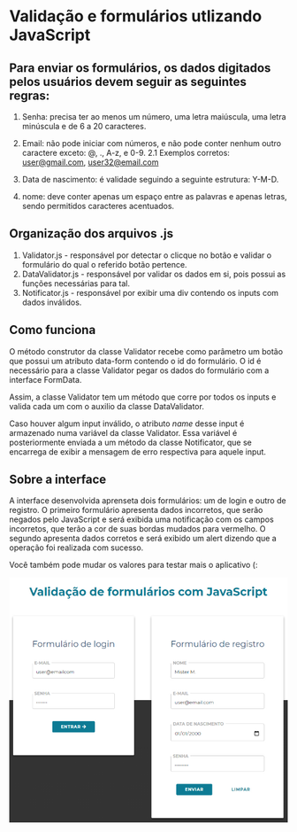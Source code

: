 # Validação e formulários utlizando JavaScript

## Para enviar os formulários, os dados digitados pelos usuários devem seguir as seguintes regras:

1. Senha: precisa ter ao menos um número, uma letra maiúscula, uma letra minúscula e de 6 a 20 caracteres.

2. Email: não pode iniciar com números, e não pode conter nenhum outro caractere exceto: @, ., A-z, e 0-9.
2.1 Exemplos corretos: user@gmail.com, user32@email.com

7. Data de nascimento: é validade seguindo a seguinte estrutura: Y-M-D.

8. nome: deve conter apenas um espaço entre as palavras e apenas letras, sendo permitidos caracteres acentuados.

## Organização dos arquivos .js

1. Validator.js - responsável por detectar o clicque no botão e validar o formulário do qual o referido botão pertence.
2. DataValidator.js - responsável por validar os dados em si, pois possui as funções necessárias para tal.
3. Notificator.js - responsável por exibir uma div contendo os inputs com dados inválidos.

## Como funciona

O método construtor da classe Validator recebe como parâmetro um botão que possui um atributo data-form contendo o id do formulário.
O id é necessário para a classe Validator pegar os dados do formulário com a interface FormData.

Assim, a classe Validator tem um método que corre por todos os inputs e valida cada um com o auxilio da classe DataValidator.

Caso houver algum input inválido, o atributo _name_ desse input é armazenado numa variável da classe Validator. Essa variável é
posteriormente enviada a um método da classe Notificator, que se encarrega de exibir a mensagem de erro respectiva para aquele input.

## Sobre a interface

A interface desenvolvida aprenseta dois formulários: um de login e outro de registro. O primeiro formulário apresenta dados incorretos, que serão
negados pelo JavaScript e será exibida uma notificação com os campos incorretos, que terão a cor de suas bordas mudados para vermelho. O segundo apresenta dados corretos e será exibido um alert dizendo que a operação foi realizada com sucesso.

Você também pode mudar os valores para testar mais o aplicativo (:

![Interface](interface.jpg)
